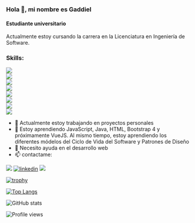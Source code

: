 ### Hola 👋, mi nombre es Gaddiel
#### Estudiante universitario


Actualmente estoy cursando la carrera en la Licenciatura en Ingeniería de Software.

<div>
  <h3>Skills:</h3>
  
  
  <div>
    <img src="https://img.shields.io/badge/javascript-basico-black?style=for-the-badge&logo=javascript" />
  </div>
  
  <div>
    <img src='https://img.shields.io/badge/spring_boot-basico-black?style=for-the-badge&logo=spring' />
  </div>
  
  <div>
    <img src="https://img.shields.io/badge/bootstrap4-basico-black?style=for-the-badge&logo=bootstrap" /> 
  </div>
  
  <div>
    <img src="https://img.shields.io/badge/java-Intermedio-black?style=for-the-badge&logo=java" /> 
  </div>
  
  <div>
    <img src="https://img.shields.io/badge/html5-basico-black?style=for-the-badge&logo=html5" /> 
  </div>
  
  <div>
    <img src="https://img.shields.io/badge/linux-basico-black?style=for-the-badge&logo=linux" />
  </div>
  
  <div>
    <img src="https://img.shields.io/badge/Ubuntu-basico-black?style=for-the-badge&logo=ubuntu" />
  </div>
 
  <div>
    <img src='https://img.shields.io/badge/docker-basico-black?style=for-the-badge&logo=docker' />
  </div>
  
</div>
  

- 🔭 Actualmente estoy trabajando en proyectos personales 
- 🌱 Estoy aprendiendo JavaScript, Java, HTML, Bootstrap 4 y próximamente VueJS. Al mismo tiempo, estoy aprendiendo los diferentes
módelos del Ciclo de Vida del Software y Patrones de Diseño  
- 🤔 Necesito ayuda en el desarrollo web 
- 📫 contactame:


<img src='https://img.shields.io/badge/gmail-gaddielgomez15@gmail.com-red?style=for-the-badge&logo=gmail' > [<img src='https://img.shields.io/badge/linkedin-blue?style=for-the-badge&logo=linkedin' alt='linkedin' >](https://www.linkedin.com/in/gaddiel-gómez-jiménez-b66093196/) [<img src='https://img.shields.io/badge/instagram-black?style=for-the-badge&logo=instagram' >](https://www.instagram.com/gadd.gj/)   

[![trophy](https://github-profile-trophy.vercel.app/?username=gadd-gj)](https://github.com/ryo-ma/github-profile-trophy)

[![Top Langs](https://github-readme-stats.vercel.app/api/top-langs/?username=gadd-gj)](https://github.com/anuraghazra/github-readme-stats)

![GitHub stats](https://github-readme-stats.vercel.app/api?username=gadd-gj&show_icons=true&count_private=true)  

![Profile views](https://gpvc.arturio.dev/gadd-gj)  
